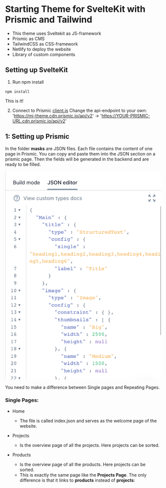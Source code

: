 # Starting Theme for SvelteKit with Prismic and Tailwind
- This theme uses Sveltekit as JS-framework
- Prismic as CMS
- TailwindCSS as CSS-framework
- Netlify to deploy the website
- Library of custom components

## Setting up SvelteKit
1. Run npm install
```
npm install
```
This is it!


2. Connect to Prismic
[client.js](src/utils/client.js)
Change the api-endpoint to your own:
'https://mj-theme.cdn.prismic.io/api/v2' -> 'https://YOUR-PRISMIC-URL.cdn.prismic.io/api/v2'




## 1: Setting up Prismic
In the folder **masks** are JSON files.
Each file contains the content of one page in Prismic.
You can copy and paste them into the JSON section on a prismic page.
Then the fields will be generated in the backend and are ready to be filled.

![JSON in Prismic](/static/readme/json-prismic.png)

You need to make a difference between Single pages and Repeating Pages.

### Single Pages:
- Home
   - The file is called index.json and serves as the welcome page of the website.

- Projects
   - Is the overview page of all the projects. Here projects can be sorted.

- Products
   - Is the overview page of all the products. Here projects can be sorted.
   - This is exactly the same page like the **Projects Page**. The only difference is that it links to **products** instead of **projects**: